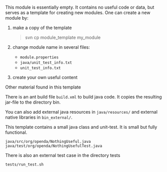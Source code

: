 
This module is essentially empty. It contains no useful code or data, but serves as
a template for creating new modules. One can create a new module by:

1. make a copy of the template 

	> svn cp module_template my_module

2. change module name in several files:

    - `module.properties`
	- `java/unit_test_info.txt`
	- `unit_test_info.txt`

3. create your own useful content

Other material found in this template

There is an ant build file `build.xml` to build java code. It copies the resulting
jar-file to the directory bin. 

You can also add external java resources in `java/resources/` and external native libraries in `bin_external/`.
	
This template contains a small java class and unit-test. It is small but fully functional.

    java/src/org/openda/NothingUseful.java
    java/test/org/openda/NothingUsefulTest.java

There is also an external test case in the directory tests

    tests/run_test.sh
